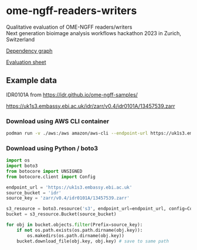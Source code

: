 # ome-ngff-readers-writers
Qualitative evaluation of OME-NGFF readers/writers  
Next generation bioimage analysis workflows hackathon 2023 in Zurich, Switzerland

[Dependency graph](https://drive.google.com/file/d/1N9tA_xWy38mv3tq1UXw0Btmj4H_XhcnT/view?usp=sharing)

[Evaluation sheet](https://docs.google.com/spreadsheets/d/1airVWkmQGaVopHgtW1tL8k4YJM55DO9I5QA6jnpu1nk/edit?usp=sharing)

## Example data

IDR0101A from https://idr.github.io/ome-ngff-samples/

https://uk1s3.embassy.ebi.ac.uk/idr/zarr/v0.4/idr0101A/13457539.zarr

### Download using AWS CLI container

```bash
podman run -v ./aws:/aws amazon/aws-cli --endpoint-url https://uk1s3.embassy.ebi.ac.uk s3 --no-sign-request cp --recursive s3://idr/zarr/v0.4/idr0101A/13457539.zarr /aws
```

### Download using Python / boto3

```python
import os
import boto3
from botocore import UNSIGNED
from botocore.client import Config

endpoint_url = 'https://uk1s3.embassy.ebi.ac.uk'
source_bucket = 'idr'
source_key = 'zarr/v0.4/idr0101A/13457539.zarr'

s3_resource = boto3.resource('s3', endpoint_url=endpoint_url, config=Config(signature_version=UNSIGNED))
bucket = s3_resource.Bucket(source_bucket)

for obj in bucket.objects.filter(Prefix=source_key):
    if not os.path.exists(os.path.dirname(obj.key)):
        os.makedirs(os.path.dirname(obj.key))
    bucket.download_file(obj.key, obj.key) # save to same path
```
